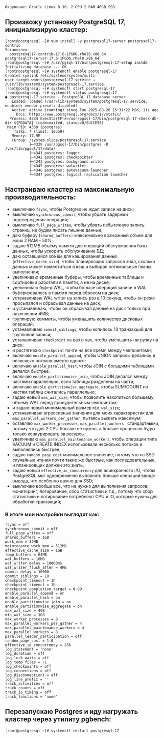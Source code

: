 ```
Окружение: Oracle Linux 8.10. 2 CPU 2 RAM 40GB SSD.
```
## Произвожу установку PostgreSQL 17, инициализирую кластер: 
```
[root@postgresql ~]# yum install -y postgresql17-server postgresql17-contrib
Установлен:
  postgresql17-contrib-17.6-1PGDG.rhel8.x86_64                                   postgresql17-server-17.6-1PGDG.rhel8.x86_64
[root@postgresql ~]# /usr/pgsql-17/bin/postgresql-17-setup initdb
Initializing database ... OK
[root@postgresql ~]# systemctl enable postgresql-17
Created symlink /etc/systemd/system/multi-user.target.wants/postgresql-17.service → /usr/lib/systemd/system/postgresql-17.service.
[root@postgresql ~]# systemctl start postgresql-17
[root@postgresql ~]# systemctl status postgresql-17
● postgresql-17.service - PostgreSQL 17 database server
   Loaded: loaded (/usr/lib/systemd/system/postgresql-17.service; enabled; vendor preset: disabled)
   Active: active (running) since Tue 2025-08-26 15:31:22 MSK; 11s ago
     Docs: https://www.postgresql.org/docs/17/static/
  Process: 4334 ExecStartPre=/usr/pgsql-17/bin/postgresql-17-check-db-dir ${PGDATA} (code=exited, status=0/SUCCESS)
 Main PID: 4339 (postgres)
    Tasks: 7 (limit: 10359)
   Memory: 17.9M
   CGroup: /system.slice/postgresql-17.service
           ├─4339 /usr/pgsql-17/bin/postgres -D /var/lib/pgsql/17/data/
           ├─4341 postgres: logger
           ├─4342 postgres: checkpointer
           ├─4343 postgres: background writer
           ├─4345 postgres: walwriter
           ├─4346 postgres: autovacuum launcher
           └─4347 postgres: logical replication launcher
```
## Настраиваю кластер на максимальную производительность: 
- выключаю `fsync`, чтобы Postgres не ждал записи на диск;
- выключаю `synchronous_commit`, чтобы убрать задержки подтверждения операций;
- выключаю `full_page_writes`, чтобы убрать избыточную запись страниц, не будем писать лишние данные;
- даю буферу (`shared_buffers)` максимально возможный объем для моих 2 RAM - 50%;
- задаю 512MB объёму памяти для операций обслуживания базы данных, чтобы ускорить обслуживание БД;
- даю оставшийся объём для кэширования данных (`effective_cache_size`), чтобы планировщик запросов знал, сколько данных может поместиться в кэш и выбирал оптимальные планы выполнения;
- увеличиваю временные буферы, чтобы временные таблицы и сортировки работали в памяти, а не на диске;
- увеличиваю буфер WAL, чтобы больше операций записи в WAL буферизовалось в памяти перед сбросом на диск;
- устанавливаю WAL writer на запись раз в 10 секунд, чтобы он реже просыпался и сбрасывал данные на диск;
- и устанавливаю, чтобы он сбрасывал данные на диск только при накоплении 4MB;
- группирую коммиты, чтобы уменьшить количество дисковых операций;
- устанавливаю `commit_siblings`, чтобы копилось 10 транзакций для групповой записи;
- устанавливаю `checkpoint` на раз в час, чтобы уменьшить нагрузку на диск;
- и растягиваю `checkpoint` почти на все время между чекпоинтами;
- включаю `enable_parallel_append`, чтобы UNION запросы делались в несколько потоков вместо одного;
- включаю `enable_parallel_hash`, чтобы JOIN с большими таблицами делался быстрее;
- включаю `enable_partitionwise_join`, чтобы JOIN делался между частями параллельно, если таблицы разделены на части; 
- включаю `enable_partitionwise_aggregate`, чтобы SUM/COUNT по частям таблиц считались параллельно;
- задаю новый `max_wal_size`, чтобы позволить накопиться большему объему WAL перед принудительным чекпоинтом;
- и задаю новый минимальный размер `min_wal_size`;
- устанавливаю агрессивные значения для моих характеристик для `max_parallel_workers_per_gather`, пытаясь выжать максимум;
- оставляю `max_worker_processes`, `max_parallel_workers ` стандартными, потому что для 2 CPU больше не нужно, а больше процессов будут только конкурировать за ресурсы;
- увеличиваю `max_parallel_maintenance_workers`, чтобы операции типа VACUUM и CREATE INDEX использовали несколько потоков и выполнялись быстрее;
- задаю `random_page_cost` минимальное значение, потому что на SSD случайные чтения почти такие же быстрые, как последовательные, и планировщик должен это знать;
- задаю новый `effective_io_concurrency` для асинхронного I/O, чтобы PostgreSQL мог одновременно выполнять больше операций ввода-вывода, что особенно важно для SSD;
- выключаю вообще всё, что не нужно для выполнения запросов: мониторинг, логирование, сбор статистики и т.д., потому что сбор статистики и логирование потребляют CPU и IO, которые нужны для обработки транзакций;

### В итоге мои настройки выглядят как:
```
fsync = off
synchronous_commit = off
full_page_writes = off
shared_buffers = 1GB
work_mem = 32MB
maintenance_work_mem = 512MB
effective_cache_size = 1GB
temp_buffers = 64MB
wal_buffers = 16MB
wal_writer_delay = 10000ms
wal_writer_flush_after = 4MB
commit_delay = 10000
commit_siblings = 10
checkpoint_timeout = 1h
checkpoint_timeout = 1h
checkpoint_completion_target = 0.99
enable_parallel_append = on
enable_parallel_hash = on
enable_partitionwise_join = on
enable_partitionwise_aggregate = on
max_wal_size = 4GB
min_wal_size = 1GB
max_worker_processes = 8                
max_parallel_workers_per_gather = 4     
max_parallel_maintenance_workers = 4    
max_parallel_workers = 8
parallel_leader_participation = off
random_page_cost = 1.0
effective_io_concurrency = 256
log_statement = 'none'
log_duration = off
log_lock_waits = off
log_temp_files = -1
log_checkpoints = off
log_connections = off
log_disconnections = off
log_line_prefix = ''
track_activities = off
track_counts = off
track_io_timing = off
track_functions = 'none'
```
## Перезапускаю Postgres и иду нагружать кластер через утилиту pgbench:
```
[root@postgresql ~]# systemctl restart postgresql-17
```
